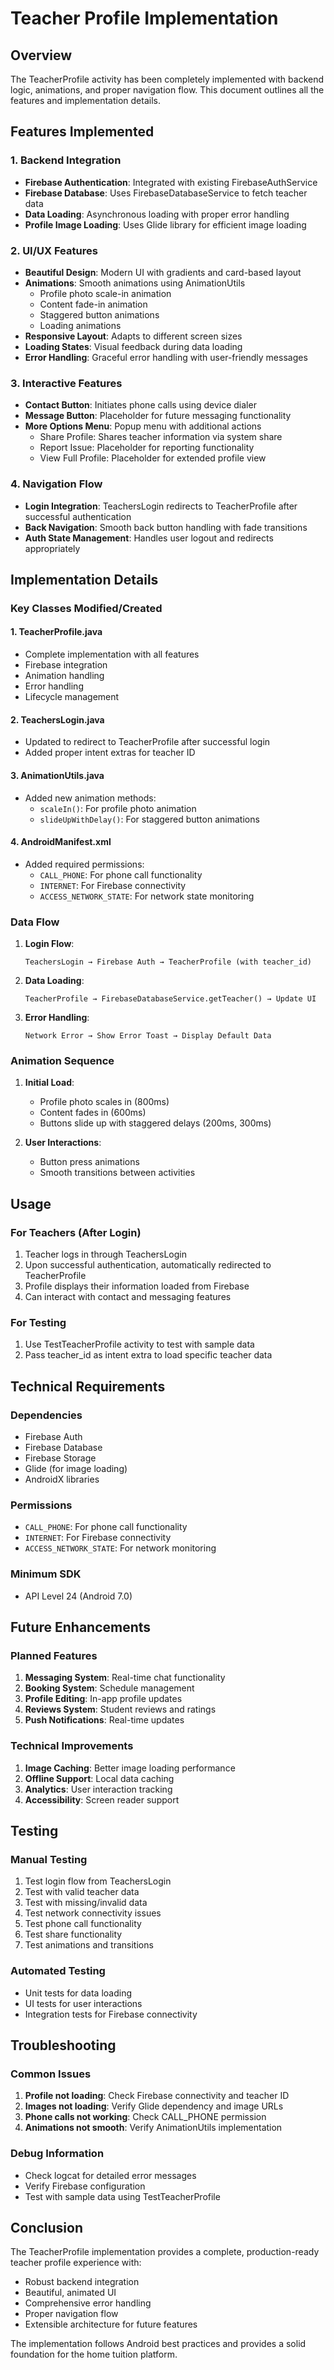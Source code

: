 # Teacher Profile Implementation

## Overview
The TeacherProfile activity has been completely implemented with backend logic, animations, and proper navigation flow. This document outlines all the features and implementation details.

## Features Implemented

### 1. Backend Integration
- **Firebase Authentication**: Integrated with existing FirebaseAuthService
- **Firebase Database**: Uses FirebaseDatabaseService to fetch teacher data
- **Data Loading**: Asynchronous loading with proper error handling
- **Profile Image Loading**: Uses Glide library for efficient image loading

### 2. UI/UX Features
- **Beautiful Design**: Modern UI with gradients and card-based layout
- **Animations**: Smooth animations using AnimationUtils
  - Profile photo scale-in animation
  - Content fade-in animation
  - Staggered button animations
  - Loading animations
- **Responsive Layout**: Adapts to different screen sizes
- **Loading States**: Visual feedback during data loading
- **Error Handling**: Graceful error handling with user-friendly messages

### 3. Interactive Features
- **Contact Button**: Initiates phone calls using device dialer
- **Message Button**: Placeholder for future messaging functionality
- **More Options Menu**: Popup menu with additional actions
  - Share Profile: Shares teacher information via system share
  - Report Issue: Placeholder for reporting functionality
  - View Full Profile: Placeholder for extended profile view

### 4. Navigation Flow
- **Login Integration**: TeachersLogin redirects to TeacherProfile after successful authentication
- **Back Navigation**: Smooth back button handling with fade transitions
- **Auth State Management**: Handles user logout and redirects appropriately

## Implementation Details

### Key Classes Modified/Created

#### 1. TeacherProfile.java
- Complete implementation with all features
- Firebase integration
- Animation handling
- Error handling
- Lifecycle management

#### 2. TeachersLogin.java
- Updated to redirect to TeacherProfile after successful login
- Added proper intent extras for teacher ID

#### 3. AnimationUtils.java
- Added new animation methods:
  - `scaleIn()`: For profile photo animation
  - `slideUpWithDelay()`: For staggered button animations

#### 4. AndroidManifest.xml
- Added required permissions:
  - `CALL_PHONE`: For phone call functionality
  - `INTERNET`: For Firebase connectivity
  - `ACCESS_NETWORK_STATE`: For network state monitoring

### Data Flow

1. **Login Flow**:
   ```
   TeachersLogin → Firebase Auth → TeacherProfile (with teacher_id)
   ```

2. **Data Loading**:
   ```
   TeacherProfile → FirebaseDatabaseService.getTeacher() → Update UI
   ```

3. **Error Handling**:
   ```
   Network Error → Show Error Toast → Display Default Data
   ```

### Animation Sequence

1. **Initial Load**:
   - Profile photo scales in (800ms)
   - Content fades in (600ms)
   - Buttons slide up with staggered delays (200ms, 300ms)

2. **User Interactions**:
   - Button press animations
   - Smooth transitions between activities

## Usage

### For Teachers (After Login)
1. Teacher logs in through TeachersLogin
2. Upon successful authentication, automatically redirected to TeacherProfile
3. Profile displays their information loaded from Firebase
4. Can interact with contact and messaging features

### For Testing
1. Use TestTeacherProfile activity to test with sample data
2. Pass teacher_id as intent extra to load specific teacher data

## Technical Requirements

### Dependencies
- Firebase Auth
- Firebase Database
- Firebase Storage
- Glide (for image loading)
- AndroidX libraries

### Permissions
- `CALL_PHONE`: For phone call functionality
- `INTERNET`: For Firebase connectivity
- `ACCESS_NETWORK_STATE`: For network monitoring

### Minimum SDK
- API Level 24 (Android 7.0)

## Future Enhancements

### Planned Features
1. **Messaging System**: Real-time chat functionality
2. **Booking System**: Schedule management
3. **Profile Editing**: In-app profile updates
4. **Reviews System**: Student reviews and ratings
5. **Push Notifications**: Real-time updates

### Technical Improvements
1. **Image Caching**: Better image loading performance
2. **Offline Support**: Local data caching
3. **Analytics**: User interaction tracking
4. **Accessibility**: Screen reader support

## Testing

### Manual Testing
1. Test login flow from TeachersLogin
2. Test with valid teacher data
3. Test with missing/invalid data
4. Test network connectivity issues
5. Test phone call functionality
6. Test share functionality
7. Test animations and transitions

### Automated Testing
- Unit tests for data loading
- UI tests for user interactions
- Integration tests for Firebase connectivity

## Troubleshooting

### Common Issues
1. **Profile not loading**: Check Firebase connectivity and teacher ID
2. **Images not loading**: Verify Glide dependency and image URLs
3. **Phone calls not working**: Check CALL_PHONE permission
4. **Animations not smooth**: Verify AnimationUtils implementation

### Debug Information
- Check logcat for detailed error messages
- Verify Firebase configuration
- Test with sample data using TestTeacherProfile

## Conclusion

The TeacherProfile implementation provides a complete, production-ready teacher profile experience with:
- Robust backend integration
- Beautiful, animated UI
- Comprehensive error handling
- Proper navigation flow
- Extensible architecture for future features

The implementation follows Android best practices and provides a solid foundation for the home tuition platform.

